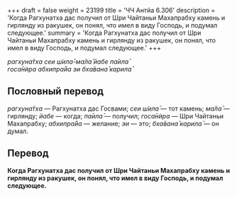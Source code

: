 +++
draft = false
weight = 23199
title = 'ЧЧ Антйа 6.306'
description = 'Когда Рагхунатха дас получил от Шри Чайтаньи Махапрабху камень и гирлянду из ракушек, он понял, что имел в виду Господь, и подумал следующее.'
summary = 'Когда Рагхунатха дас получил от Шри Чайтаньи Махапрабху камень и гирлянду из ракушек, он понял, что имел в виду Господь, и подумал следующее.'
+++

_рагхуна̄тха сеи ш́ила̄-ма̄ла̄ йабе па̄ила̄  
госа̄н̃ира абхипра̄йа эи бха̄вана̄ карила̄_

## Пословный перевод

_рагхуна̄тха_ — Рагхунатха дас Госвами; _сеи_ _ш́ила̄_ — тот камень; _ма̄ла̄_ — гирлянду; _йабе_ — когда; _па̄ила̄_ — получил; _госа̄н̃ира_ — Шри Чайтаньи Махапрабху; _абхипра̄йа_ — желание; _эи_ — это; _бха̄вана̄_ _карила̄_ — он думал.

## Перевод

**Когда Рагхунатха дас получил от Шри Чайтаньи Махапрабху камень и гирлянду из ракушек, он понял, что имел в виду Господь, и подумал следующее.**
